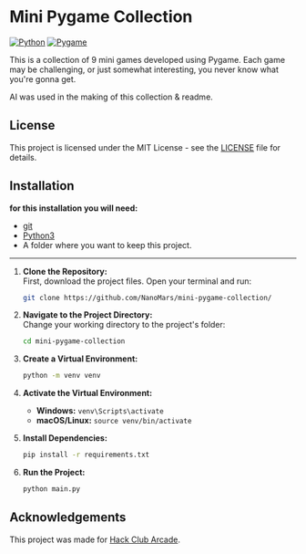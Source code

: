 # Mini Pygame Collection

[![Python](https://img.shields.io/badge/Python-3.12-blue.svg)](https://www.python.org/)
[![Pygame](https://img.shields.io/badge/Pygame-2.6.0-green.svg)](https://www.pygame.org/)

This is a collection of 9 mini games developed using Pygame. Each game may be challenging, or just somewhat interesting, you never know what you're gonna get.

AI was used in the making of this collection & readme. 

## License

This project is licensed under the MIT License - see the [LICENSE](LICENSE) file for details.


## Installation

**for this installation you will need:**
- [git](https://git-scm.com/downloads)
- [Python3](https://www.python.org/downloads/)
- A folder where you want to keep this project.

----

1. **Clone the Repository:**  
   First, download the project files. Open your terminal and run:
   ```bash
   git clone https://github.com/NanoMars/mini-pygame-collection/
   ```

2. **Navigate to the Project Directory:**  
   Change your working directory to the project's folder:
   ```bash
   cd mini-pygame-collection
   ```

3. **Create a Virtual Environment:**  
   ```bash
   python -m venv venv
   ```

4. **Activate the Virtual Environment:**
   - **Windows:** `venv\Scripts\activate`
   - **macOS/Linux:** `source venv/bin/activate`

5. **Install Dependencies:**  
   ```bash
   pip install -r requirements.txt
   ```

6. **Run the Project:**  
   ```bash
   python main.py
   ```

## Acknowledgements

This project was made for [Hack Club Arcade](https://hackclub.com/arcade/). 
